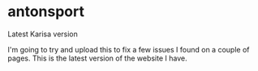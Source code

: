 antonsport
==========

Latest Karisa version

I'm going to try and upload this to fix a few issues I found on a couple of pages. This is the latest version of the website I have. 

